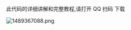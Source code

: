  此代码的详细讲解和完整教程,请打开 QQ 扫码 下载

![1489367088.png](http://upload-images.jianshu.io/upload_images/1594482-1483237c09482322.png?imageMogr2/auto-orient/strip%7CimageView2/2/w/1240)
